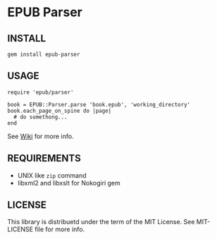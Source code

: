 EPUB Parser
==========

INSTALL
-------
    gem install epub-parser  

USAGE
-----
    require 'epub/parser'
    
    book = EPUB::Parser.parse 'book.epub', 'working_directory'
    book.each_page_on_spine do |page|
      # do somethong...
    end

See [Wiki](https://gitorious.org/epub/pages/EpubParser) for more info.

REQUIREMENTS
------------
* UNIX like `zip` command
* libxml2 and libxslt for Nokogiri gem

LICENSE
-------
This library is distribuetd under the term of the MIT License.
See MIT-LICENSE file for more info.